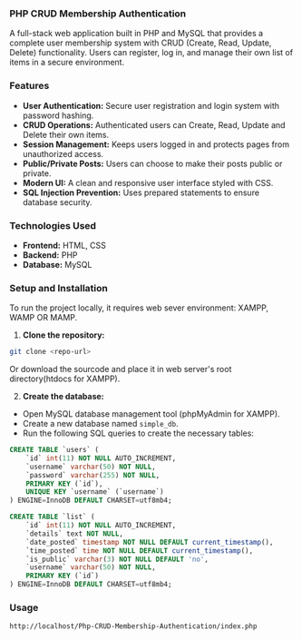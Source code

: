 ### PHP CRUD Membership Authentication
A full-stack web application built in PHP and MySQL that provides a complete user membership system with CRUD (Create, Read, Update, Delete) functionality. Users can register, log in, and manage their own list of items in a secure environment.

### Features
* **User Authentication:** Secure user registration and login system with password hashing.
* **CRUD Operations:** Authenticated users can Create, Read, Update and Delete their own items.
* **Session Management:** Keeps users logged in and protects pages from unauthorized access.
* **Public/Private Posts:** Users can choose to make their posts public or private.
* **Modern UI:** A clean and responsive user interface styled with CSS.
* **SQL Injection Prevention:** Uses prepared statements to ensure database security.

### Technologies Used

* **Frontend:** HTML, CSS
* **Backend:** PHP
* **Database:** MySQL

### Setup and Installation
To run the project locally, it requires web sever environment: XAMPP, WAMP OR MAMP.

1. **Clone the repository:**
``` bash
git clone <repo-url>
```
Or download the sourcode and place it in web server's root directory(htdocs for XAMPP).

2. **Create the database:**
* Open MySQL database management tool (phpMyAdmin for XAMPP).
* Create a new database named `simple_db`.
* Run the following SQL queries to create the necessary tables:

``` sql
CREATE TABLE `users` (
    `id` int(11) NOT NULL AUTO_INCREMENT,
    `username` varchar(50) NOT NULL,
    `password` varchar(255) NOT NULL,
    PRIMARY KEY (`id`),
    UNIQUE KEY `username` (`username`)
) ENGINE=InnoDB DEFAULT CHARSET=utf8mb4;

CREATE TABLE `list` (
    `id` int(11) NOT NULL AUTO_INCREMENT,
    `details` text NOT NULL,
    `date_posted` timestamp NOT NULL DEFAULT current_timestamp(),
    `time_posted` time NOT NULL DEFAULT current_timestamp(),
    `is_public` varchar(3) NOT NULL DEFAULT 'no',
    `username` varchar(50) NOT NULL,
    PRIMARY KEY (`id`)
) ENGINE=InnoDB DEFAULT CHARSET=utf8mb4;
```

### Usage
```
http://localhost/Php-CRUD-Membership-Authentication/index.php

```